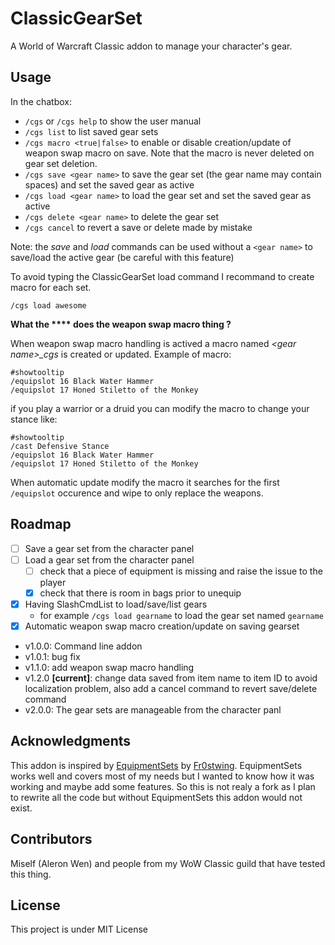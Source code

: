 # ClassicGearSet

A World of Warcraft Classic addon to manage your character's gear.

## Usage

In the chatbox:

- `/cgs` or `/cgs help` to show the user manual
- `/cgs list` to list saved gear sets
- `/cgs macro <true|false>` to enable or disable creation/update of weapon swap macro on save. Note that the macro is never deleted on gear set deletion.
- `/cgs save <gear name>` to save the gear set (the gear name may contain spaces) and set the saved gear as active
- `/cgs load <gear name>` to load the gear set and set the saved gear as active
- `/cgs delete <gear name>` to delete the gear set
- `/cgs cancel` to revert a save or delete made by mistake

Note: the *save* and *load* commands can be used without a `<gear name>` to save/load the active gear (be careful with this feature)

To avoid typing the ClassicGearSet load command I recommand to create macro for each set.

```text
/cgs load awesome
```

**What the **** does the weapon swap macro thing ?**

When weapon swap macro handling is actived a macro named *\<gear name\>_cgs* is created or updated.
Example of macro:

```text
#showtooltip
/equipslot 16 Black Water Hammer
/equipslot 17 Honed Stiletto of the Monkey
```

if you play a warrior or a druid you can modify the macro to change your stance like:

```text
#showtooltip
/cast Defensive Stance
/equipslot 16 Black Water Hammer
/equipslot 17 Honed Stiletto of the Monkey
```

When automatic update modify the macro it searches for the first `/equipslot` occurence and wipe to only replace the weapons.

## Roadmap

- [ ] Save a gear set from the character panel
- [ ] Load a gear set from the character panel
  - [ ] check that a piece of equipment is missing and raise the issue to the player
  - [x] check that there is room in bags prior to unequip
- [x] Having SlashCmdList to load/save/list gears
  - for example `/cgs load gearname` to load the gear set named `gearname`
- [x] Automatic weapon swap macro creation/update on saving gearset

- v1.0.0: Command line addon
- v1.0.1: bug fix
- v1.1.0: add weapon swap macro handling
- v1.2.0 **[current]**: change data saved from item name to item ID to avoid localization problem, also add a cancel command to revert save/delete command
- v2.0.0: The gear sets are manageable from the character panl

## Acknowledgments

This addon is inspired by [EquipmentSets](https://www.curseforge.com/wow/addons/equipmentsets) by [Fr0stwing](https://www.curseforge.com/members/fr0stwing/projects). EquipmentSets works well and covers most of my needs but I wanted to know how it was working and maybe add some features.
So this is not realy a fork as I plan to rewrite all the code but without EquipmentSets this addon would not exist.

## Contributors

Miself (Aleron Wen) and people from my WoW Classic guild that have tested this thing.

## License

This project is under MIT License
